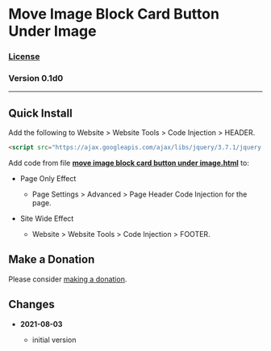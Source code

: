 # Move Image Block Card Button Under Image

### [License][99]

### Version 0.1d0

---

## Quick Install

Add the following to Website > Website Tools > Code Injection > HEADER.

```html
<script src="https://ajax.googleapis.com/ajax/libs/jquery/3.7.1/jquery.min.js"></script>
```

Add code from file **[move image block card button under image.html](move%20image%20block%20card%20button%20under%20image.html#L1)** to:

* Page Only Effect

  * Page Settings > Advanced > Page Header Code Injection for the page.
  
* Site Wide Effect

  * Website > Website Tools > Code Injection > FOOTER.

## Make a Donation

Please consider [making a donation](https://github.com/tomsWebConsulting/twcsl#make-a-donation).

## Changes

<!-- * **2021-07-01**

  * added code to change read more link
  * use twcsl
  * bumped version to 0.1d2
  -->
* **2021-08-03**

  * initial version

[99]: https://github.com/tomsWebConsulting/twcsl/blob/main/LICENSE.txt#L1
